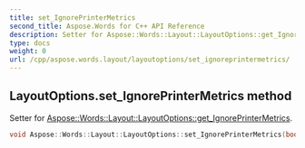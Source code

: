 ```yaml
---
title: set_IgnorePrinterMetrics
second_title: Aspose.Words for C++ API Reference
description: Setter for Aspose::Words::Layout::LayoutOptions::get_IgnorePrinterMetrics. 
type: docs
weight: 0
url: /cpp/aspose.words.layout/layoutoptions/set_ignoreprintermetrics/
---
```

## LayoutOptions.set_IgnorePrinterMetrics method


Setter for [Aspose::Words::Layout::LayoutOptions::get_IgnorePrinterMetrics](./get_ignoreprintermetrics/).

```cpp
void Aspose::Words::Layout::LayoutOptions::set_IgnorePrinterMetrics(bool value)
```

